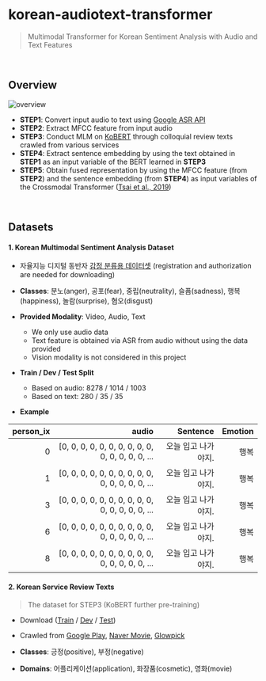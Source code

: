# korean-audiotext-transformer
> Multimodal Transformer for Korean Sentiment Analysis with Audio and Text Features

<br/>

## Overview
![overview](https://github.com/youngbin-ro/korean-audiotext-transformer/blob/master/images/overview.png?raw=true)

- **STEP1**: Convert input audio to text using [Google ASR API](https://cloud.google.com/speech-to-text/)
- **STEP2**: Extract MFCC feature from input audio
- **STEP3**: Conduct MLM on [KoBERT](http://aiopen.etri.re.kr/service_dataset.php) through colloquial review texts crawled from various services
- **STEP4**: Extract sentence embedding by using the text obtained in **STEP1** as an input variable of the BERT learned in **STEP3**
- **STEP5**: Obtain fused representation by using the MFCC feature (from **STEP2**) and the sentence embedding (from **STEP4**) as input variables of the Crossmodal Transformer ([Tsai et al., 2019](https://www.aclweb.org/anthology/P19-1656/))

<br/>

## Datasets
#### 1. Korean Multimodal Sentiment Analysis Dataset

- 자율지능 디지털 동반자 [감정 분류용 데이터셋](http://aicompanion.or.kr/nanum/tech/data_introduce.php?offset=8&idx=23) (registration and authorization are needed for downloading)
- **Classes**: 분노(anger), 공포(fear), 중립(neutrality), 슬픔(sadness), 행복(happiness), 놀람(surprise), 혐오(disgust)
- **Provided Modality**: Video, Audio, Text
  - We only use audio data
  - Text feature is obtained via ASR from audio without using the data provided
  - Vision modality is not considered in this project
- **Train / Dev / Test Split**
  - Based on audio: 8278 / 1014 / 1003
  - Based on text: 280 / 35 / 35

- **Example**

| person_ix |                                             audio |            Sentence | Emotion |
|----------:|--------------------------------------------------:|--------------------:|--------:|
|         0 | [0, 0, 0, 0, 0, 0, 0, 0, 0, 0, 0, 0, 0, 0, 0, ... | 오늘 입고 나가야지. |    행복 |
|         1 | [0, 0, 0, 0, 0, 0, 0, 0, 0, 0, 0, 0, 0, 0, 0, ... | 오늘 입고 나가야지. |    행복 |
|         3 | [0, 0, 0, 0, 0, 0, 0, 0, 0, 0, 0, 0, 0, 0, 0, ... | 오늘 입고 나가야지. |    행복 |
|         6 | [0, 0, 0, 0, 0, 0, 0, 0, 0, 0, 0, 0, 0, 0, 0, ... | 오늘 입고 나가야지. |    행복 |
|         8 | [0, 0, 0, 0, 0, 0, 0, 0, 0, 0, 0, 0, 0, 0, 0, ... | 오늘 입고 나가야지. |    행복 |



#### 2. Korean Service Review Texts

> The dataset for STEP3 (KoBERT further pre-training)

- Download ([Train](https://drive.google.com/file/d/1GvgWPKXVATj86GjZEJ4Xzzf-TiiOmKL3/view?usp=sharing) / [Dev](https://drive.google.com/file/d/1_O5_2xouFl3GYijONxqmPBqsP_dJM4QR/view?usp=sharing) / [Test](https://drive.google.com/file/d/1l5lfoiwZ-SAe0coK0kfVDjRK6EqMlVcT/view?usp=sharing))
- Crawled from [Google Play](https://play.google.com/store?hl=ko), [Naver Movie](https://movie.naver.com/), [Glowpick](https://www.glowpick.com/)

- **Classes**: 긍정(positive), 부정(negative)
- **Domains**: 어플리케이션(application), 화장품(cosmetic), 영화(movie)


